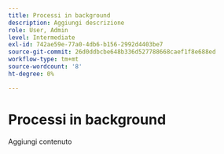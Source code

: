 ```yaml
---
title: Processi in background
description: Aggiungi descrizione
role: User, Admin
level: Intermediate
exl-id: 742ae59e-77a0-4db6-b156-2992d4403be7
source-git-commit: 26d0ddbcbe648b336d527788668caef1f8e688ed
workflow-type: tm+mt
source-wordcount: '8'
ht-degree: 0%

---
```


# Processi in background

Aggiungi contenuto
